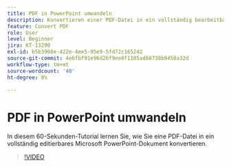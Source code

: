 ```yaml
---
title: PDF in PowerPoint umwandeln
description: Konvertieren einer PDF-Datei in ein vollständig bearbeitbares Microsoft PowerPoint-Dokument
feature: Convert PDF
role: User
level: Beginner
jira: KT-13290
exl-id: b5b3908e-422e-4ee5-95e9-5fd72c165242
source-git-commit: 4e6fbf91e96d26f9ee8f1105ad68738b9450a32d
workflow-type: tm+mt
source-wordcount: '40'
ht-degree: 0%

---
```


# PDF in PowerPoint umwandeln

In diesem 60-Sekunden-Tutorial lernen Sie, wie Sie eine PDF-Datei in ein vollständig editierbares Microsoft PowerPoint-Dokument konvertieren.

>[!VIDEO](https://video.tv.adobe.com/v/342629?quality=12&learn=on&hidetitle=true)

